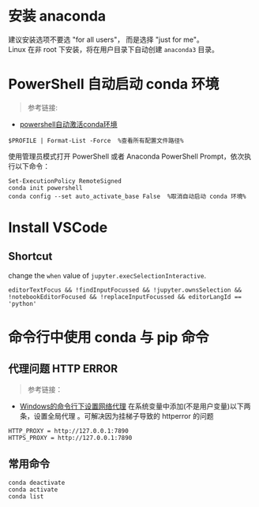 # 安装 anaconda  
建议安装选项不要选 "for all users"， 而是选择 "just for me"。  
Linux 在非 root 下安装，将在用户目录下自动创建 `anaconda3` 目录。

# PowerShell 自动启动 conda 环境  
> 参考链接:
- [powershell自动激活conda环境](https://www.cxybb.com/article/qq_44275286/105001282)
```
$PROFILE | Format-List -Force  %查看所有配置文件路径%
```  
使用管理员模式打开 PowerShell 或者 Anaconda PowerShell Prompt，依次执行以下命令：
```
Set-ExecutionPolicy RemoteSigned
conda init powershell
conda config --set auto_activate_base False  %取消自动启动 conda 环境%
```  
# Install VSCode
## Shortcut 
change the `when` value of `jupyter.execSelectionInteractive`.  
```text
editorTextFocus && !findInputFocussed && !jupyter.ownsSelection && !notebookEditorFocused && !replaceInputFocussed && editorLangId == 'python'

```

# 命令行中使用 conda 与 pip 命令  
## 代理问题 HTTP ERROR
> 参考链接：
- [Windows的命令行下设置网络代理](https://blog.csdn.net/sptoor/article/details/8723025)
在系统变量中添加(不是用户变量)以下两条，设置全局代理 。可解决因为挂梯子导致的 httperror 的问题
```text
HTTP_PROXY = http://127.0.0.1:7890
HTTPS_PROXY = http://127.0.0.1:7890
```  
## 常用命令 
```
conda deactivate  
conda activate
conda list

```